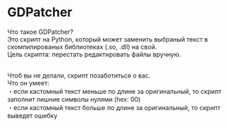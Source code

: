 # GDPatcher
Что такое GDPatcher?<br>
Это скрипт на Python, который может заменить выбраный текст в скомпилированых библиотеках (.so, .dll) на свой.<br>
Цель скрипта: перестать редактировать файлы вручную.<br><br>

Чтоб вы не делали, скрипт позаботиться о вас.<br>
Что он умеет:<br>
・если кастомный текст меньше по длине за оригинальный, то скрипт заполнит лишние символы нулями (hex: 00)<br>
・если кастомный текст больше по длине за оригинальный, то скрипт выведет ошибку<br>
